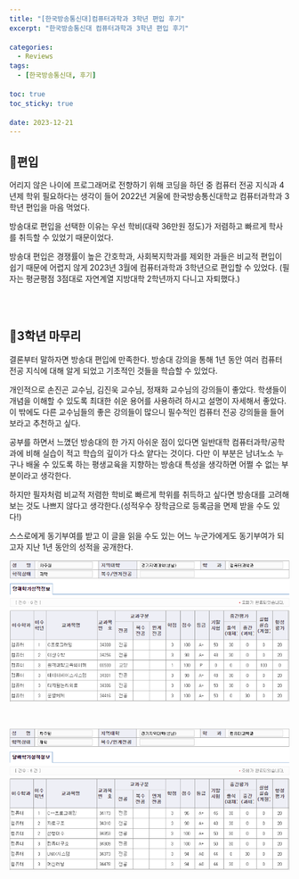 ```yaml
---
title: "[한국방송통신대]컴퓨터과학과 3학년 편입 후기"
excerpt: "한국방송통신대 컴퓨터과학과 3학년 편입 후기"

categories:
  - Reviews
tags:
  - [한국방송통신대, 후기]

toc: true
toc_sticky: true

date: 2023-12-21
---
```


## 🏫편입
어리지 않은 나이에 프로그래머로 전향하기 위해 코딩을 하던 중 컴퓨터 전공 지식과 4년제 학위 필요하다는 생각이 들어 2022년 겨울에 한국방송통신대학교 컴퓨터과학과 3학년 편입을 마음 먹었다.

방송대로 편입을 선택한 이유는 우선 학비(대략 36만원 정도)가 저렴하고 빠르게 학사를 취득할 수 있었기 때문이었다.

방송대 편입은 경쟁률이 높은 간호학과, 사회복지학과를 제외한 과들은 비교적 편입이 쉽기 때문에 어렵지 않게 2023년 3월에 컴퓨터과학과 3학년으로 편입할 수 있었다.
(필자는 평균평점 3점대로 자연계열 지방대학 2학년까지 다니고 자퇴했다.)

<br><br>

## 🏫3학년 마무리
결론부터 말하자면 방송대 편입에 만족한다. 방송대 강의을 통해 1년 동안 여러 컴퓨터 전공 지식에 대해 알게 되었고 기초적인 것들을 학습할 수 있었다.

개인적으로 손진곤 교수님, 김진욱 교수님, 정재화 교수님의 강의들이 좋았다. 학생들이 개념을 이해할 수 있도록 최대한 쉬운 용어를 사용하려 하시고 설명이 자세해서 좋았다. 이 밖에도 다른 교수님들의 좋은 강의들이 많으니 필수적인 컴퓨터 전공 강의들을 들어보라고 추천하고 싶다.

공부를 하면서 느꼈던 방송대의 한 가지 아쉬운 점이 있다면 일반대학 컴퓨터과학/공학과에 비해 실습이 적고 학습의 깊이가 다소 얕다는 것이다. 다만 이 부분은 남녀노소 누구나 배울 수 있도록 하는 평생교육을 지향하는 방송대 특성을 생각하면 어쩔 수 없는 부분이라고 생각한다.

하지만 필자처럼 비교적 저렴한 학비로 빠르게 학위를 취득하고 싶다면 방송대를 고려해보는 것도 나쁘지 않다고 생각한다.(성적우수 장학금으로 등록금을 면제 받을 수도 있다!)

스스로에게 동기부여를 받고 이 글을 읽을 수도 있는 어느 누군가에게도 동기부여가 되고자 지난 1년 동안의 성적을 공개한다.

![Transcript_1](/assets/images/Reviews/2023_1_KNOU_Transcript.png)

<br>

![Transcript_2](/assets/images/Reviews/2023_2_KNOU_Transcript.png)

<br><br>